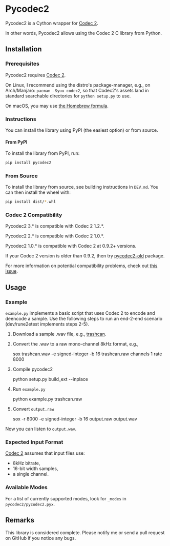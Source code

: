 # Pycodec2

Pycodec2 is a Cython wrapper for [Codec 2][codec2].

In other words, Pycodec2 allows using the Codec 2 C library from Python.

## Installation

### Prerequisites

Pycodec2 requires [Codec 2][codec2].

On Linux, I recommend using the distro's package-manager, e.g., on
Arch/Manjaro: `pacman -Syuu codec2`, so that Codec2's assets land in standard
searchable directories for `python setup.py` to use.

On macOS, you may use [the Homebrew
formula](https://formulae.brew.sh/formula/codec2#default).

### Instructions

You can install the library using PyPI (the easiest option) or from source.

#### From PyPI

To install the library from PyPI, run:

```bash
pip install pycodec2
```

### From Source

To install the library from source, see building instructions in `DEV.md`. You
can then install the wheel with:

```bash
pip install dist/*.whl
```

### Codec 2 Compatibility

Pycodec2 3.\* is compatible with Codec 2 1.2.\*.

Pycodec2 2.\* is compatible with Codec 2 1.0.\*.

Pycodec2 1.0.\* is compatible with Codec 2 at 0.9.2+ versions.

If your Codec 2 version is older than 0.9.2, then try
[pycodec2-old](https://pypi.org/project/pycodec2-old/) package.

For more information on potential compatibility problems, check out [this
issue](https://github.com/gregorias/pycodec2/issues/8).

## Usage

### Example

`example.py` implements a basic script that uses Codec 2 to encode and deencode
a sample. Use the following steps to run an end-2-end scenario (dev/rune2etest
implements steps 2-5).

1. Download a sample .wav file, e.g., [trashcan](https://freesound.org/people/InspectorJ/sounds/431158/).

2. Convert the .wav to a raw mono-channel 8kHz format, e.g.,

   sox trashcan.wav -e signed-integer -b 16 trashcan.raw channels 1 rate 8000

3. Compile pycodec2

   python setup.py build_ext --inplace

4. Run `example.py`

   python example.py trashcan.raw

5. Convert `output.raw`

   sox -r 8000 -e signed-integer -b 16 output.raw output.wav

Now you can listen to `output.wav`.

### Expected Input Format

[Codec 2][codec2] assumes that input files use:

* 8kHz bitrate,
* 16-bit width samples,
* a single channel.

### Available Modes

For a list of currently supported modes, look for `_modes` in
`pycodec2/pycodec2.pyx`.

## Remarks

This library is considered complete. Please notify me or send a pull request on
GitHub if you notice any bugs.

[codec2]: http://www.rowetel.com/blog/?page_id=452
